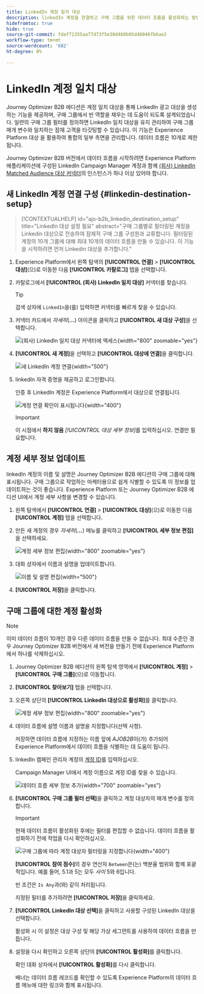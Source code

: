 ```yaml
---
title: LinkedIn 계정 일치 대상
description: linkedIn 계정을 연결하고 구매 그룹을 위한 데이터 흐름을 활성화하는 방법을 알아봅니다.
hidefromtoc: true
hide: true
source-git-commit: fdaf71355aa77d73f5e30d468b05d48046fb6ae2
workflow-type: tm+mt
source-wordcount: '682'
ht-degree: 0%

---
```


# LinkedIn 계정 일치 대상

Journey Optimizer B2B 에디션은 계정 일치 대상을 통해 LinkedIn 광고 대상을 생성하는 기능을 제공하며, 구매 그룹에서 빈 역할을 채우는 데 도움이 되도록 설계되었습니다. 일련의 구매 그룹 필터를 정의하면 LinkedIn 일치 대상을 유지 관리하여 구매 그룹 매개 변수와 일치하는 잠재 고객을 타깃팅할 수 있습니다. 이 기능은 Experience Platform 대상 을 활용하여 통합의 일부 측면을 관리합니다. 데이터 흐름은 10개로 제한됩니다.

Journey Optimizer B2B 버전에서 데이터 흐름을 시작하려면 Experience Platform 애플리케이션에 구성된 LinkedIn Campaign Manager 계정과 함께 [(회사) LinkedIn Matched Audience 대상 커넥터](https://experienceleague.adobe.com/en/docs/experience-platform/destinations/catalog/social/linkedin#connect)의 인스턴스가 하나 이상 있어야 합니다.

## 새 LinkedIn 계정 연결 구성 {#linkedin-destination-setup}

>[!CONTEXTUALHELP]
>id="ajo-b2b_linkedin_destination_setup"
>title="LinkedIn 대상 설정 필요"
>abstract="구매 그룹별로 필터링된 계정을 Linkedin 대상으로 전송하여 잠재적 구매 그룹 구성원과 교류합니다. 필터링된 계정의 10개 그룹에 대해 최대 10개의 데이터 흐름을 만들 수 있습니다. 이 기능을 시작하려면 먼저 Linkedin 대상을 추가합니다."

1. Experience Platform에서 왼쪽 탐색의 **[!UICONTROL 연결]** > **[!UICONTROL 대상]**(으)로 이동한 다음 **[!UICONTROL 카탈로그]** 탭을 선택합니다.

1. 카탈로그에서 **[!UICONTROL (회사) LinkedIn 일치 대상]** 커넥터를 찾습니다.

   >[!TIP]
   >
   >검색 상자에 `LinkedIn`을(를) 입력하면 커넥터를 빠르게 찾을 수 있습니다.

1. 커넥터 카드에서 _자세히_(**...**) 아이콘을 클릭하고 **[!UICONTROL 새 대상 구성]**&#x200B;을 선택합니다.

   ![(회사) LinkedIn 일치 대상 커넥터에 액세스](./assets/aep-destinations-catalog-linkedin.png){width="800" zoomable="yes"}

1. **[!UICONTROL 새 계정]**&#x200B;을 선택하고 **[!UICONTROL 대상에 연결]**&#x200B;을 클릭합니다.

   ![새 LinkedIn 계정 연결](./assets/aep-destinations-catalog-linkedin-new-account.png){width="500"}

1. linkedIn 자격 증명을 제공하고 로그인합니다.

   인증 후 LinkedIn 계정은 Experience Platform에서 대상으로 연결됩니다.

   ![계정 연결 확인이 표시됩니다](./assets/aep-destinations-catalog-linkedin-connected.png){width="400"}

   >[!IMPORTANT]
   >
   >이 시점에서 **하지 않음** _[!UICONTROL 대상 세부 정보]_&#x200B;를 입력하십시오. 연결만 필요합니다.

## 계정 세부 정보 업데이트

linkedIn 계정의 이름 및 설명은 Journey Optimizer B2B 에디션의 구매 그룹에 대해 표시됩니다. 구매 그룹으로 작업하는 마케터용으로 쉽게 식별할 수 있도록 이 정보를 업데이트하는 것이 좋습니다. Experience Platform 또는 Journey Optimizer B2B 에디션 UI에서 계정 세부 사항을 변경할 수 있습니다.

1. 왼쪽 탐색에서 **[!UICONTROL 연결]** > **[!UICONTROL 대상]**(으)로 이동한 다음 **[!UICONTROL 계정]** 탭을 선택합니다.

1. 만든 새 계정의 경우 _자세히_(**...**) 메뉴를 클릭하고 **[!UICONTROL 세부 정보 편집]**&#x200B;을 선택하세요.

   ![계정 세부 정보 편집](./assets/aep-destinations-accounts-edit-details.png){width="800" zoomable="yes"}

1. 대화 상자에서 이름과 설명을 업데이트합니다.

   ![이름 및 설명 편집](./assets/destinations-linkedin-account-edit-details-dialog.png){width="500"}

1. **[!UICONTROL 저장]**&#x200B;을 클릭합니다.

## 구매 그룹에 대한 계정 활성화

>[!NOTE]
>
>이미 데이터 흐름이 10개인 경우 다른 데이터 흐름을 만들 수 없습니다. 최대 수준인 경우 Journey Optimizer B2B 버전에서 새 버전을 만들기 전에 Experience Platform에서 하나를 삭제하십시오.

1. Journey Optimizer B2B 에디션의 왼쪽 탐색 영역에서 **[!UICONTROL 계정]** > **[!UICONTROL 구매 그룹]**(으)로 이동합니다.

1. **[!UICONTROL 찾아보기]** 탭을 선택합니다.

1. 오른쪽 상단의 **[!UICONTROL LinkedIn 대상으로 활성화]**&#x200B;를 클릭합니다.

   ![계정 세부 정보 편집](./assets/activate-linkedin-destination.png){width="800" zoomable="yes"}

1. 데이터 흐름에 설명 이름과 설명을 지정합니다(선택 사항).

   저장하면 데이터 흐름에 지정하는 이름 앞에 _AJOB2B_&#x200B;이(가) 추가되어 Experience Platform에서 데이터 흐름을 식별하는 데 도움이 됩니다.

1. linkedIn 캠페인 관리자 계정의 [계정 ID](https://www.linkedin.com/help/lms/answer/a424270)를 입력하십시오.

   Campaign Manager UI에서 계정 이름으로 계정 ID를 찾을 수 있습니다.

   ![데이터 흐름 세부 정보 추가](./assets/destinations-linkedin-activate-details.png){width="700" zoomable="yes"}

1. **[!UICONTROL 구매 그룹 필터 선택]**&#x200B;을 클릭하고 계정 대상자의 매개 변수를 정의합니다.

   >[!IMPORTANT]
   >
   >현재 데이터 흐름이 활성화된 후에는 필터를 편집할 수 없습니다. 데이터 흐름을 활성화하기 전에 작업을 다시 확인하십시오.

   ![구매 그룹에 따라 계정 대상자 필터링을 지정합니다](./assets/destinations-linkedin-activate-buying-group-filters.png){width="400"}

   **[!UICONTROL 참여 점수]**&#x200B;의 경우 연산자 `Between`은(는) 백분율 범위와 함께 포괄적입니다. 예를 들어, 5.1과 5는 모두 _사이_ 5와 6입니다.

   빈 조건은 `Is Any`과(와) 같이 처리됩니다.

   지정된 필터를 추가하려면 **[!UICONTROL 저장]**&#x200B;을 클릭하세요.

1. **[!UICONTROL LinkedIn 대상 선택]**&#x200B;을 클릭하고 사용할 구성된 LinkedIn 대상을 선택합니다.

   활성화 시 이 설정은 대상 구성 및 해당 가상 세그먼트를 사용하여 데이터 흐름을 만듭니다.

1. 설정을 다시 확인하고 오른쪽 상단의 **[!UICONTROL 활성화]**&#x200B;를 클릭합니다.

   확인 대화 상자에서 **[!UICONTROL 활성화]**&#x200B;를 다시 클릭합니다.

   배너는 데이터 흐름 레코드를 확인할 수 있도록 Experience Platform의 데이터 흐름 메뉴에 대한 링크와 함께 표시됩니다.
